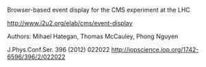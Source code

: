 Browser-based event display for the CMS experiment at the LHC

http://www.i2u2.org/elab/cms/event-display

Authors: Mihael Hategan, Thomas McCauley, Phong Nguyen

J.Phys.Conf.Ser. 396 (2012) 022022 http://iopscience.iop.org/1742-6596/396/2/022022

